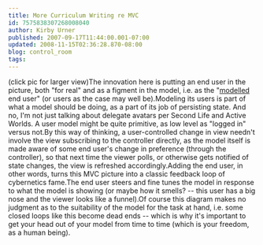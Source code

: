 ```yaml
---
title: More Curriculum Writing re MVC
id: 7575838307268008040
author: Kirby Urner
published: 2007-09-17T11:44:00.001-07:00
updated: 2008-11-15T02:36:28.870-08:00
blog: control_room
tags: 
---
```


[](https://blogger.googleusercontent.com/img/b/R29vZ2xl/AVvXsEivFeP-zveCd6JXRCfg52M2z74YCZ-yWzj93RG-lEwi9DIyOfdCYXNFO9nzyUZdvJzHKcWu3Zw7KqAuCZ71zSzMk78sksftGVIEfNp9oaMgaImxHF1-GQ8Yj5LeCcuWe7crGSvl/s1600-h/mvc_user.png)(click pic for larger view)The innovation here is putting an end user in the picture, both "for real" and as a figment in the model, i.e. as the "[modelled](http://www.answers.com/modelled&r=67) end user" (or users as the case may well be).Modeling its users is part of what a model should be doing, as a part of its job of persisting state.  And no, I'm not just talking about delegate avatars per Second Life and Active Worlds.  A user model might be quite primitive, as low level as "logged in" versus not.By this way of thinking, a user-controlled change in view needn't involve the view subscribing to the controller directly, as the model itself is made aware of some end user's change in preference (through the controller), so that next time the viewer polls, or otherwise gets notified of state changes, the view is refreshed accordingly.Adding the end user, in other words, turns this MVC picture into a classic feedback loop of cybernetics fame.The end user steers and fine tunes the model in response to what the model is showing (or maybe how it smells? -- this user has a big nose and the viewer looks like a funnel).Of course this diagram makes no judgment as to the suitability of the model for the task at hand, i.e. some closed loops like this become dead ends -- which is why it's important to get your head out of your model from time to time (which is your freedom, as a human being).